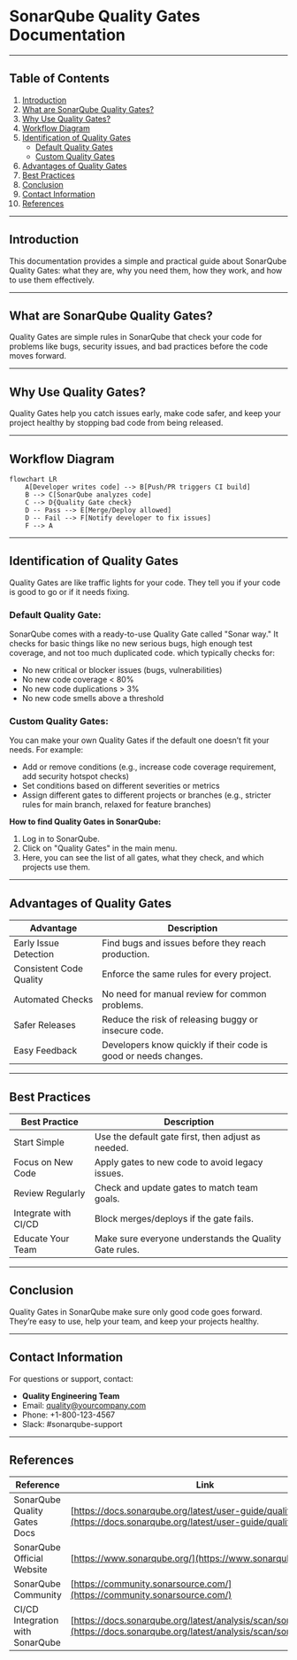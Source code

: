 # SonarQube Quality Gates Documentation

---

## Table of Contents

1. [Introduction](#introduction)
2. [What are SonarQube Quality Gates?](#what-are-sonarqube-quality-gates)
3. [Why Use Quality Gates?](#why-use-quality-gates)
4. [Workflow Diagram](#workflow-diagram)
5. [Identification of Quality Gates](#identification-of-quality-gates)
    - [Default Quality Gates](#default-quality-gates)
    - [Custom Quality Gates](#custom-quality-gates)
6. [Advantages of Quality Gates](#advantages-of-quality-gates)
7. [Best Practices](#best-practices)
8. [Conclusion](#conclusion)
9. [Contact Information](#contact-information)
10. [References](#references)

---


## Introduction

This documentation provides a simple and practical guide about SonarQube Quality Gates: what they are, why you need them, how they work, and how to use them effectively.

---

## What are SonarQube Quality Gates?

Quality Gates are simple rules in SonarQube that check your code for problems like bugs, security issues, and bad practices before the code moves forward.

---

## Why Use Quality Gates?

Quality Gates help you catch issues early, make code safer, and keep your project healthy by stopping bad code from being released.

---

## Workflow Diagram

```mermaid
flowchart LR
    A[Developer writes code] --> B[Push/PR triggers CI build]
    B --> C[SonarQube analyzes code]
    C --> D{Quality Gate check}
    D -- Pass --> E[Merge/Deploy allowed]
    D -- Fail --> F[Notify developer to fix issues]
    F --> A
```

---

## Identification of Quality Gates

Quality Gates are like traffic lights for your code. They tell you if your code is good to go or if it needs fixing.

### **Default Quality Gate:**  
  SonarQube comes with a ready-to-use Quality Gate called "Sonar way." It checks for basic things like no new serious bugs, high enough test coverage, and not too much duplicated code.
which typically checks for:
- No new critical or blocker issues (bugs, vulnerabilities)
- No new code coverage < 80%
- No new code duplications > 3%
- No new code smells above a threshold

### **Custom Quality Gates:**  
  You can make your own Quality Gates if the default one doesn’t fit your needs. For example:
- Add or remove conditions (e.g., increase code coverage requirement, add security hotspot checks)
- Set conditions based on different severities or metrics
- Assign different gates to different projects or branches (e.g., stricter rules for main branch, relaxed for feature branches)


**How to find Quality Gates in SonarQube:**
1. Log in to SonarQube.
2. Click on "Quality Gates" in the main menu.
3. Here, you can see the list of all gates, what they check, and which projects use them.

---

## Advantages of Quality Gates

| Advantage                 | Description                                                         |
|---------------------------|---------------------------------------------------------------------|
| Early Issue Detection     | Find bugs and issues before they reach production.                   |
| Consistent Code Quality   | Enforce the same rules for every project.                            |
| Automated Checks          | No need for manual review for common problems.                       |
| Safer Releases            | Reduce the risk of releasing buggy or insecure code.                 |
| Easy Feedback             | Developers know quickly if their code is good or needs changes.      |

---

## Best Practices

| Best Practice                 | Description                                                    |
|-------------------------------|----------------------------------------------------------------|
| Start Simple                  | Use the default gate first, then adjust as needed.             |
| Focus on New Code             | Apply gates to new code to avoid legacy issues.                |
| Review Regularly              | Check and update gates to match team goals.                    |
| Integrate with CI/CD          | Block merges/deploys if the gate fails.                        |
| Educate Your Team             | Make sure everyone understands the Quality Gate rules.          |

---

## Conclusion

Quality Gates in SonarQube make sure only good code goes forward. They’re easy to use, help your team, and keep your projects healthy.

---

## Contact Information

For questions or support, contact:

- **Quality Engineering Team**
- Email: quality@yourcompany.com
- Phone: +1-800-123-4567
- Slack: #sonarqube-support

---

## References

| Reference                           | Link                                                                                   |
|--------------------------------------|----------------------------------------------------------------------------------------|
| SonarQube Quality Gates Docs         | [https://docs.sonarqube.org/latest/user-guide/quality-gates/](https://docs.sonarqube.org/latest/user-guide/quality-gates/) |
| SonarQube Official Website           | [https://www.sonarqube.org/](https://www.sonarqube.org/)                               |
| SonarQube Community                  | [https://community.sonarsource.com/](https://community.sonarsource.com/)               |
| CI/CD Integration with SonarQube     | [https://docs.sonarqube.org/latest/analysis/scan/sonarscanner/](https://docs.sonarqube.org/latest/analysis/scan/sonarscanner/) |
